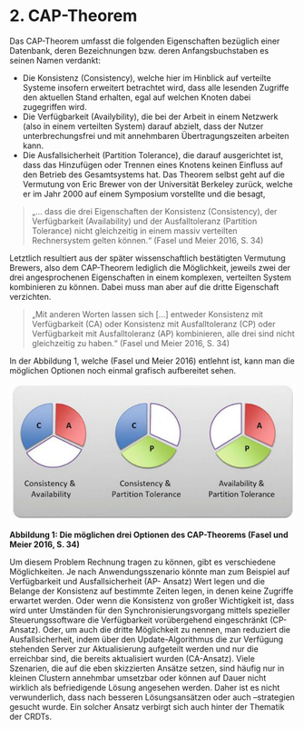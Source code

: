 # 2. CAP-Theorem
Das CAP-Theorem umfasst die folgenden Eigenschaften bezüglich einer Datenbank, deren Bezeichnungen bzw. deren Anfangsbuchstaben es seinen Namen verdankt: 
-	Die Konsistenz (Consistency), welche hier im Hinblick auf verteilte Systeme insofern erweitert betrachtet wird, dass alle lesenden Zugriffe den aktuellen Stand erhalten, egal auf welchen Knoten dabei zugegriffen wird.
-	Die Verfügbarkeit (Availybility), die bei der Arbeit in einem Netzwerk (also in einem verteilten System) darauf abzielt, dass der Nutzer unterbrechungsfrei und mit annehmbaren Übertragungszeiten arbeiten kann.
-	Die Ausfallsicherheit (Partition Tolerance), die darauf ausgerichtet ist, dass das Hinzufügen oder Trennen eines Knotens keinen Einfluss auf den Betrieb des Gesamtsystems hat.
Das Theorem selbst geht auf die Vermutung von Eric Brewer von der Universität Berkeley zurück, welche er im Jahr 2000 auf einem Symposium vorstellte und die besagt, 
> „... dass die drei Eigenschaften der Konsistenz (Consistency), der Verfügbarkeit (Availability) und der Ausfalltoleranz (Partition Tolerance) nicht gleichzeitig in einem massiv verteilten Rechnersystem gelten können.“ (Fasel und Meier 2016, S. 34)

Letztlich resultiert aus der später wissenschaftlich bestätigten Vermutung Brewers, also dem CAP-Theorem lediglich die Möglichkeit, jeweils zwei der drei angesprochenen Eigenschaften in einem komplexen, verteilten System kombinieren zu können. Dabei muss man aber auf die dritte Eigenschaft verzichten. 
> „Mit anderen Worten lassen sich [...] entweder Konsistenz mit Verfügbarkeit (CA) oder Konsistenz mit Ausfalltoleranz (CP) oder Verfügbarkeit mit Ausfalltoleranz (AP) kombinieren, alle drei sind nicht gleichzeitig zu haben.“ (Fasel und Meier 2016, S. 34)

In der Abbildung 1, welche (Fasel und Meier 2016) entlehnt ist, kann man die möglichen Optionen noch einmal grafisch aufbereitet sehen.

![Die möglichen drei Optionen des CAP-Theorems](https://github.com/achatzSWT/ostfalia_db_2016_hausarbeiten/blob/master/crdt/Bilder/CAP-Theorem.JPG)

**Abbildung 1: Die möglichen drei Optionen des CAP-Theorems (Fasel und Meier 2016, S. 34)**

Um diesem Problem Rechnung tragen zu können, gibt es verschiedene Möglichkeiten. Je nach Anwendungsszenario könnte man zum Beispiel auf Verfügbarkeit und Ausfallsicherheit (AP- Ansatz) Wert legen und die Belange der Konsistenz auf bestimmte Zeiten legen, in denen keine Zugriffe erwartet werden. Oder wenn die Konsistenz von großer Wichtigkeit ist, dass wird unter Umständen für den Synchronisierungsvorgang mittels spezieller Steuerungssoftware die Verfügbarkeit vorübergehend eingeschränkt (CP-Ansatz). Oder, um auch die dritte Möglichkeit zu nennen, man reduziert die Ausfallsicherheit, indem über den Update-Algorithmus die zur Verfügung stehenden Server zur Aktualisierung aufgeteilt werden und nur die erreichbar sind, die bereits aktualisiert wurden (CA-Ansatz).
Viele Szenarien, die auf die eben skizzierten Ansätze setzen, sind häufig nur in kleinen Clustern annehmbar umsetzbar oder können auf Dauer nicht wirklich als befriedigende Lösung angesehen werden. Daher ist es nicht verwunderlich, dass nach besseren Lösungsansätzen oder auch –strategien gesucht wurde. Ein solcher Ansatz verbirgt sich auch hinter der Thematik der CRDTs.

